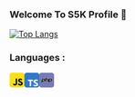 ### Welcome To S5K Profile 👋

[![Top Langs](https://github-readme-stats.vercel.app/api/top-langs/?username=s5k&layout=compact)]()

### Languages :
[<img align="left" width="26" alt="Javascript" src="https://raw.githubusercontent.com/edent/SuperTinyIcons/master/images/svg/javascript.svg">](https://wikipedia.org/Javascript)
[<img align="left" width="26" alt="Typescript" src="https://raw.githubusercontent.com/edent/SuperTinyIcons/master/images/svg/typescript.svg">](https://typescriptlang.org/)
[<img align="left" width="26" alt="PHP" src="https://raw.githubusercontent.com/edent/SuperTinyIcons/master/images/svg/php.svg">](https://wikipedia.org/wiki/PHP)
<br>
